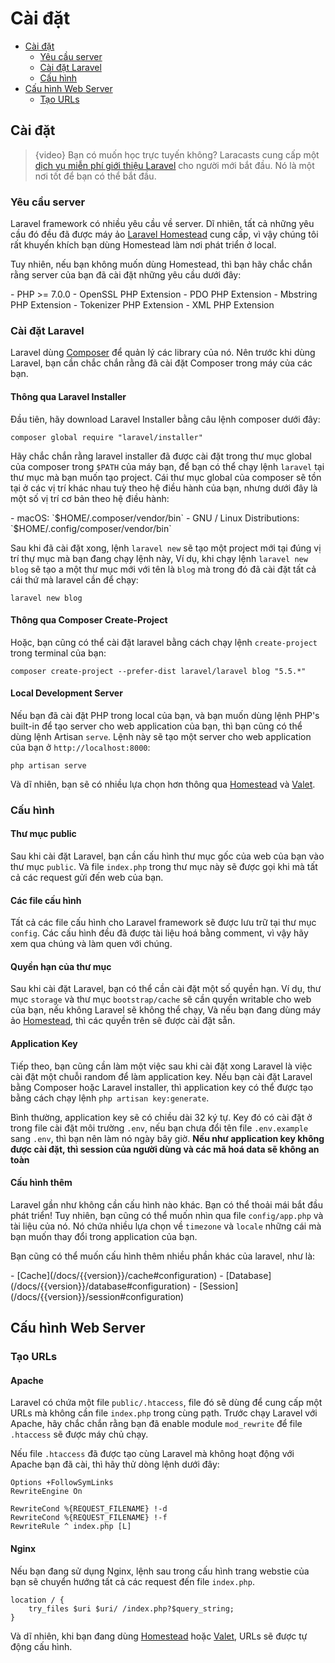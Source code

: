 # Cài đặt

- [Cài đặt](#installation)
    - [Yêu cầu server](#server-requirements)
    - [Cài đặt Laravel](#installing-laravel)
    - [Cấu hình](#configuration)
- [Cấu hình Web Server](#web-server-configuration)
    - [Tạo URLs](#pretty-urls)

<a name="installation"></a>
## Cài đặt

> {video} Bạn có muốn học trực tuyến không? Laracasts cung cấp một [dịch vụ miễn phí giới thiệu Laravel](http://laravelfromscratch.com) cho người mới bắt đầu. Nó là một nơi tốt để bạn có thể bắt đầu.

<a name="server-requirements"></a>
### Yêu cầu server

Laravel framework có nhiều yêu cầu về server. Dĩ nhiên, tất cả những yêu cầu đó đều đã được máy ảo [Laravel Homestead](/docs/{{version}}/homestead) cung cấp, vì vậy chúng tôi rất khuyến khích bạn dùng Homestead làm nơi phát triển ở local.

Tuy nhiên, nếu bạn không muốn dùng Homestead, thì bạn hãy chắc chắn rằng server của bạn đã cài đặt những yêu cầu dưới đây:

<div class="content-list" markdown="1">
- PHP >= 7.0.0
- OpenSSL PHP Extension
- PDO PHP Extension
- Mbstring PHP Extension
- Tokenizer PHP Extension
- XML PHP Extension
</div>

<a name="installing-laravel"></a>
### Cài đặt Laravel

Laravel dùng [Composer](https://getcomposer.org) để quản lý các library của nó. Nên trước khi dùng Laravel, bạn cần chắc chắn rằng đã cài đặt Composer trong máy của các bạn.

#### Thông qua Laravel Installer

Đầu tiên, hãy download Laravel Installer bằng câu lệnh composer dưới đây:

    composer global require "laravel/installer"

Hãy chắc chắn rằng laravel installer đã được cài đặt trong thư mục global của composer trong `$PATH` của máy bạn, để bạn có thể chạy lệnh `laravel` tại thư mục mà bạn muốn tạo project. Cái thư mục global của composer sẽ tồn tại ở các vị trí khác nhau tuỳ theo hệ điều hành của bạn, nhưng dưới đây là một số vị trí cơ bản theo hệ điều hành:

<div class="content-list" markdown="1">
- macOS: `$HOME/.composer/vendor/bin`
- GNU / Linux Distributions: `$HOME/.config/composer/vendor/bin`
</div>

Sau khi đã cài đặt xong, lệnh `laravel new` sẽ tạo một project mới tại đúng vị trí thự mục mà bạn đang chạy lệnh này, Ví dụ, khi chạy lệnh `laravel new blog` sẽ tạo a một thư mục mới với tên là `blog` mà trong đó đã cài đặt tất cả cái thứ mà laravel cần để chạy:

    laravel new blog

#### Thông qua Composer Create-Project

Hoặc, bạn cũng có thể cài đặt laravel bằng cách chạy lệnh `create-project` trong terminal của bạn:

    composer create-project --prefer-dist laravel/laravel blog "5.5.*"

#### Local Development Server

Nếu bạn đã cài đặt PHP trong local của bạn, và bạn muốn dùng lệnh PHP's built-in để tạo server cho web application của bạn, thì bạn cũng có thể dùng lệnh Artisan `serve`. Lệnh này sẽ tạo một server cho web application của bạn ở `http://localhost:8000`:

    php artisan serve

Và dĩ nhiên, bạn sẽ có nhiều lựa chọn hơn thông qua [Homestead](/docs/{{version}}/homestead) và [Valet](/docs/{{version}}/valet).

<a name="configuration"></a>
### Cấu hình

#### Thư mục public

Sau khi cài đặt Laravel, bạn cần cấu hình thư mục gốc của web của bạn vào thư mục `public`. Và file `index.php` trong thư mục này sẽ được gọi khi mà tất cả các request gửi đến web của bạn.

#### Các file cấu hình

Tất cả các file cấu hình cho Laravel framework sẽ được lưu trữ tại thư mục `config`. Các cấu hình đều đã được tài liệu hoá bằng comment, vì vậy hãy xem qua chúng và làm quen với chúng.

#### Quyền hạn của thư mục

Sau khi cài đặt Laravel, bạn có thể cần cài đặt một số quyền hạn. Ví dụ, thư mục 
`storage` và thư mục `bootstrap/cache` sẽ cần quyền writable cho web của bạn, nếu không Laravel sẽ không thể chạy, Và nếu bạn đang dùng máy ảo [Homestead](/docs/{{version}}/homestead), thì các quyền trên sẽ được cài đặt sẵn.

#### Application Key

Tiếp theo, bạn cũng cần làm một việc sau khi cài đặt xong Laravel là việc cài đặt  một chuỗi random để làm application key. Nếu bạn cài đặt Laravel bằng Composer hoặc Laravel installer, thì application key có thể được tạo bằng cách chạy lệnh `php artisan key:generate`.

Bình thường, application key sẽ có chiều dài 32 ký tự. Key đó có cài đặt ở trong file cài đặt môi trường `.env`, nếu bạn chưa đổi tên file `.env.example` sang `.env`, thì bạn nên làm nó ngày bây giờ. **Nếu như application key không được cài đặt, thì session của người dùng và các mã hoá data sẽ không an toàn**

#### Cấu hình thêm

Laravel gần như không cần cấu hình nào khác. Bạn có thể thoải mái bắt đầu phát triển! Tuy nhiên, bạn cũng có thể muốn nhìn qua file `config/app.php` và tài liệu của nó. Nó chứa nhiều lựa chọn về `timezone` và `locale` những cái mà bạn muốn thay đổi trong application của bạn.

Bạn cũng có thể muốn cấu hình thêm nhiều phần khác của laravel, như là:

<div class="content-list" markdown="1">
- [Cache](/docs/{{version}}/cache#configuration)
- [Database](/docs/{{version}}/database#configuration)
- [Session](/docs/{{version}}/session#configuration)
</div>

<a name="web-server-configuration"></a>
## Cấu hình Web Server

<a name="pretty-urls"></a>
### Tạo URLs

#### Apache

Laravel có chứa một file `public/.htaccess`, file đó sẽ dùng để cung cấp một URLs mà không cần file `index.php` trong cùng pạth. Trước chạy Laravel với Apache, hãy chắc chắn rằng bạn đã enable module `mod_rewrite` để file `.htaccess` sẽ được máy chủ chạy.

Nếu file `.htaccess` đã được tạo cùng Laravel mà không hoạt động với Apache bạn đã cài, thì hãy thử dòng lệnh dưới đây:

    Options +FollowSymLinks
    RewriteEngine On

    RewriteCond %{REQUEST_FILENAME} !-d
    RewriteCond %{REQUEST_FILENAME} !-f
    RewriteRule ^ index.php [L]

#### Nginx

Nếu bạn đang sử dụng Nginx, lệnh sau trong cấu hình trang webstie của bạn sẽ chuyển hướng tất cả các request đến file `index.php`.

    location / {
        try_files $uri $uri/ /index.php?$query_string;
    }

Và dĩ nhiên, khi bạn đang dùng [Homestead](/docs/{{version}}/homestead) hoặc [Valet](/docs/{{version}}/valet), URLs sẽ được tự động cấu hình.

